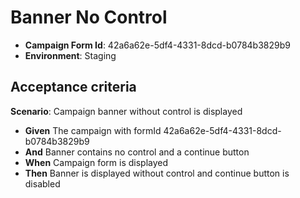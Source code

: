 # Banner No Control

- **Campaign Form Id**: 42a6a62e-5df4-4331-8dcd-b0784b3829b9
- **Environment**: Staging

## Acceptance criteria

**Scenario**: Campaign banner without control is displayed

* **Given** The campaign with formId 42a6a62e-5df4-4331-8dcd-b0784b3829b9
* **And** Banner contains no control and a continue button
* **When** Campaign form is displayed
* **Then** Banner is displayed without control and continue button is disabled
